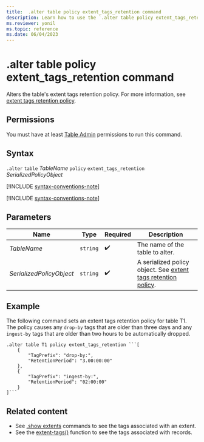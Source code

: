 ```yaml
---
title:  .alter table policy extent_tags_retention command
description: Learn how to use the `.alter table policy extent_tags_retention` command to alter the table's extent tag retention policy.
ms.reviewer: yonil
ms.topic: reference
ms.date: 06/04/2023
---
```

# .alter table policy extent_tags_retention command

Alters the table's extent tags retention policy. For more information, see [extent tags retention policy](extent-tags-retention-policy.md).

## Permissions

You must have at least [Table Admin](access-control/role-based-access-control.md) permissions to run this command.

## Syntax

`.alter` `table` *TableName* `policy` `extent_tags_retention` *SerializedPolicyObject*

[!INCLUDE [syntax-conventions-note](../../includes/syntax-conventions-note.md)]

[!INCLUDE [syntax-conventions-note](../../includes/syntax-conventions-note.md)]

## Parameters

|Name|Type|Required|Description|
|--|--|--|--|
| *TableName* | `string` |  :heavy_check_mark: | The name of the table to alter.|
| *SerializedPolicyObject* | `string` |  :heavy_check_mark: | A serialized policy object. See [extent tags retention policy](extent-tags-retention-policy.md).|

## Example

The following command sets an extent tags retention policy for table T1. The policy causes any `drop-by` tags that are older than three days and any `ingest-by` tags that are older than two hours to be automatically dropped.

~~~kusto
.alter table T1 policy extent_tags_retention ```[
	{
		"TagPrefix": "drop-by:",
		"RetentionPeriod": "3.00:00:00"
	},
	{
		"TagPrefix": "ingest-by:",
		"RetentionPeriod": "02:00:00"
	}
]```
~~~

## Related content

- See [.show extents](./show-extents.md)
commands to see the tags associated with an extent.
- See the [extent-tags()](../query/extent-tags-function.md) 
function to see the tags associated with records.

